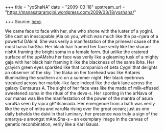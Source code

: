 +++
title = "yoShaNA"
date = "2009-03-18"
upstream_url = "https://manasataramgini.wordpress.com/2009/03/18/yoshana/"

+++
Source: [here](https://manasataramgini.wordpress.com/2009/03/18/yoshana/).

We came face to face with her, she who shone with the luster of a
yoginI. She cast an inescapable jAla on you, which was much like the
pa\~njara of a powerful DAkinI. She was verily a manifestation of the
primeval cause of the most basic harSha. Her black hair framed her face
verily like the sharan-nishA framing the bright soma in a female form.
But unlike the cratered surface of the upAMshu her face was verily like
a gleaming tusk of a mighty gaja with her black hair framing it like the
blackness of the same ibha. Her grayish green eyes sparkled like that
companion of beta Cygni that delights an observer of the sky. The tilaka
on her forehead was like Antares illuminating the southern arc on a
summer night. Her black eyebrows streaked across her marble-like face
indeed like the dark lane across the galaxy Centaurus A. The sight of
her face was like the mada of milk-effused sweetened soma in the ritual
of the deva-s. Her sporting in the arNava of our manas was like the
manifestation of the power of the mantra of asura varuNa seen by vipra
gR^itsamada. Her emergence from a bath was verily like the eye of mitra
and varuNa rising over the great ocean; just as one daily beholds the
daivi in that luminary, her presence was truly a sign of the amartya-s
amongst mAnuSha-s – an exemplary image in the canvas of genetic
recombination, verily like a Karl Gauss.

